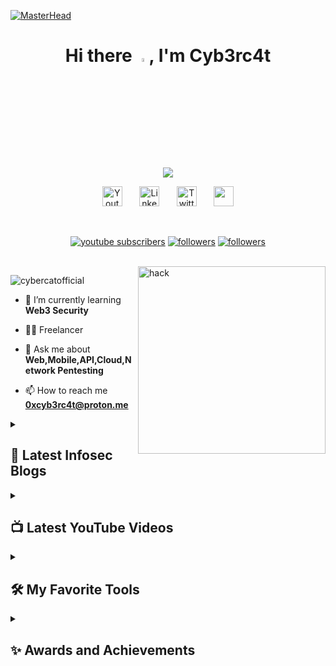 [![MasterHead](https://user-images.githubusercontent.com/113350806/236842414-18101a37-92f5-4de7-a46d-eeaca6e16cbd.gif)](https://google.com)

<h1 align="center">Hi there <a href="https://www.gautamkrishnar.com/"><img src="https://media.giphy.com/media/hvRJCLFzcasrR4ia7z/giphy.gif" width="4%"></a>, I'm Cyb3rc4t</h1>

<p align="center">
    <img src="https://readme-typing-svg.demolab.com?font=Montserrat&weight=500&size=27&pause=1000&color=f75c7e&center=true&width=435&lines=Cybersecurity+Analyst;Bugbounty+Hunter;2%2B+Years+of+Experience;Always+learning+new+things" />
</p>

<!-- Social icons section -->
<p align="center">
  <a href="https://www.youtube.com/c/hackingspottelugu"><img width="32px" alt="Youtube" title="Youtube" src="https://i.imgur.com/qiXu7b2.png"/></a>
  &#8287;&#8287;&#8287;&#8287;&#8287;
  <a href="https://www.linkedin.com/in/suryaarigelaofficial/"><img width="32px" alt="LinkedIn" title="LinkedIn" src="https://i.imgur.com/yRpa1dQ.png"/></a>
  &#8287;&#8287;&#8287;&#8287;&#8287;
  <a href="https://twitter.com/suryaa_arigela"><img width="32px" alt="Twitter" title="Twitter" src="https://i.imgur.com/AixJgnm.png"/></a>
  &#8287;&#8287;&#8287;&#8287;&#8287;
  <a href="https://discord.com/invite/fyUtz5Tv9c" alt="Discord" title="Free Cybersecurity Resources"><img width="32px" src="https://i.imgur.com/OViZO8J.png"/></a>
</p>

<br/>

<!-- Social badges section -->
<p align="center">
  <a href="https://www.youtube.com/c/hackingspottelugu?sub_confirmation=1">
    <img alt="youtube subscribers" title="Subscribe to my YouTube channel" src="https://img.shields.io/badge/-Subscribe-pink?style=for-the-badge&logo=youtube&logoColor=black"/></a>
  <a href="https://suryaarigela.medium.com/">
    <img alt="followers" title="Follow me on Medium" src="https://img.shields.io/badge/-Follow-pink?style=for-the-badge&logo=medium&logoColor=black"/></a>
  <a href="mailto:0xcyb3rc4t@proton.me">
    <img alt="followers" title="Contact Me" src="https://img.shields.io/badge/-Contact-pink?style=for-the-badge&logo=gmail&logoColor=black"/></a>
</p>

<br/>

<img align="right" alt="hack" width="300" src="https://cdn.dribbble.com/users/7813810/screenshots/17447483/media/2f93ce55516c9b590bec1c8950a67a62.gif">
<p align="left"> <img src="https://komarev.com/ghpvc/?username=cybercatofficial&label=Profile%20views&color=0e75b6&style=flat" alt="cybercatofficial" /> </p>

- 🌱 I’m currently learning **Web3 Security**

- 👨‍💻 Freelancer 

- 💬 Ask me about **Web,Mobile,API,Cloud,Network Pentesting**

- 📫 How to reach me **0xcyb3rc4t@proton.me**


<details> 
  <summary><h2>📕 Latest Infosec Blogs</h2></summary>
<a href="https://suryaarigela.medium.com/hyderabad-metro-ticket-for-1-rupee-e7642e1eb845"><img src="https://encrypted-tbn0.gstatic.com/images?q=tbn:ANd9GcR2AtumDqFuB142YqMDvbDC-6NICInEbvVXFw&s" height="180px" width="300px" alt="Test" title="Price Manipulation Bug"></a>
  <p>📕 Follow My Blog for Exciting Techniques & Bypasses</p>
  <a href="https://suryaarigela.medium.com/"><img src="https://custom-icon-badges.demolab.com/badge/-Follow-black?style=for-the-badge&logo=medium&logoColor=white"/></a>
  
</details>
  
<details> 
  <summary><h2>📺 Latest YouTube Videos</h2></summary>
  <!-- prettier-ignore-start -->
<a href="https://www.youtube.com/watch?v=gGEysD4nwUQ"><img src="https://www.itedgenews.africa/wp-content/uploads/2023/06/Account-Take-Over.png" height="180px" width="300px" alt="GitHub Star Swag Unboxing and Giveaways" title="Stored XSS to Account Takeover"></a>
<a href="https://www.youtube.com/watch?v=JFf4g5iI7Do"><img src="https://cdn.prod.website-files.com/5ff66329429d880392f6cba2/62a2057a00d065a08a826440_reflected%20XSS%20%20Preview.jpg" height="180px" width="300px" alt="GitHub Star Swag Unboxing and Giveaways" title="Reflected XSS in Patreon"></a>
  <!-- prettier-ignore-end -->
  <p>📺 Subsribe for more POCs</p>
  <a href="https://www.youtube.com/c/hackingspottelugu?sub_confirmation=1"><img src="https://custom-icon-badges.demolab.com/badge/-Subscribe-red?style=for-the-badge&logo=video&logoColor=white"/></a>
</details>

<details> 
  <summary><h2>🛠️ My Favorite Tools</h2></summary>
  <h3>👨‍💻 Testing</h3>

  <p>
      <a href="https://github.com/search?q=user%3ADenverCoder1+language%3Abash"><img alt="Bash" src="https://img.shields.io/badge/Web Application-121011.svg?logo=&logoColor=white"></a>
      <a href="https://github.com/search?q=user%3ADenverCoder1+language%3Ac"><img alt="C" src="https://custom-icon-badges.demolab.com/badge/API-03599C.svg?logo=&logoColor=white"></a>
      <a href="https://github.com/search?q=user%3ADenverCoder1+language%3Acss"><img alt="CSS" src="https://img.shields.io/badge/Mobile-1572B6.svg?logo=&logoColor=white"></a>
      <a href="https://github.com/search?q=user%3ADenverCoder1+language%3Ahtml"><img alt="HTML" src="https://img.shields.io/badge/Network-E34F26.svg?logo=5&logoColor=white"></a>
      <a href="https://github.com/search?q=user%3ADenverCoder1+language%3Ajava"><img alt="Java" src="https://custom-icon-badges.demolab.com/badge/Cloud-007396.svg?logo=&logoColor=white"></a>

  </p>

  <h3>👨‍💻 Programming and Markup Languages</h3>

  <p>
      <a href="https://github.com/search?q=user%3ADenverCoder1+language%3Abash"><img alt="Bash" src="https://img.shields.io/badge/Bash-121011.svg?logo=gnu-bash&logoColor=white"></a>
      <a href="https://github.com/search?q=user%3ADenverCoder1+language%3Ac"><img alt="C" src="https://custom-icon-badges.demolab.com/badge/C-03599C.svg?logo=c-in-hexagon&logoColor=white"></a>
      <a href="https://github.com/search?q=user%3ADenverCoder1+language%3Acss"><img alt="CSS" src="https://img.shields.io/badge/CSS-1572B6.svg?logo=css3&logoColor=white"></a>
      <a href="https://github.com/search?q=user%3ADenverCoder1+language%3Ahtml"><img alt="HTML" src="https://img.shields.io/badge/HTML-E34F26.svg?logo=html5&logoColor=white"></a>
      <a href="https://github.com/search?q=user%3ADenverCoder1+language%3Ajava"><img alt="Java" src="https://custom-icon-badges.demolab.com/badge/Java-007396.svg?logo=java&logoColor=white"></a>
      <a href="https://github.com/search?q=user%3ADenverCoder1+language%3Ajavascript"><img alt="JavaScript" src="https://img.shields.io/badge/JavaScript-F7DF1E.svg?logo=javascript&logoColor=black"></a>
      <a href="https://github.com/search?q=user%3ADenverCoder1+language%3Atex"><img alt="LaTeX" src="https://img.shields.io/badge/LaTeX-008080.svg?logo=LaTeX&logoColor=white"></a>
      <a href="https://github.com/search?q=user%3ADenverCoder1+language%3Amarkdown"><img alt="Markdown" src="https://img.shields.io/badge/Markdown-000000.svg?logo=markdown&logoColor=white"></a>
      <a href="https://github.com/search?q=user%3ADenverCoder1+language%3Aphp"><img alt="PHP" src="https://img.shields.io/badge/PHP-777BB4.svg?logo=php&logoColor=white"></a>
      <a href="https://github.com/search?q=user%3ADenverCoder1+language%3Apython"><img alt="Python" src="https://img.shields.io/badge/Python-14354C.svg?logo=python&logoColor=white"></a>
      <a href="https://github.com/search?q=user%3ADenverCoder1+language%3Asql"><img alt="SQL" src="https://custom-icon-badges.demolab.com/badge/SQL-025E8C.svg?logo=database&logoColor=white"></a>
  </p>

<h3>🧰 Frameworks and Libraries</h3>

  <p>
      <a href="#"><img alt="Owasp Top 10" src="https://img.shields.io/badge/OWASP TOP10-7952B3.svg?logo=bootstrap&logoColor=white"></a>
      <a href="#"><img alt="Mitre Attacks" src="https://img.shields.io/badge/Mitre Attacks-7952B3.svg?logo=bootstrap&logoColor=white"></a>
      <a href="#"><img alt="SANS Top 25" src="https://img.shields.io/badge/SANS Top 25-013243.svg?logo=numpy&logoColor=white"></a>
      <a href="#"><img alt="Bootstrap" src="https://img.shields.io/badge/Bootstrap-7952B3.svg?logo=bootstrap&logoColor=white"></a>
      <a href="#"><img alt="NumPy" src="https://img.shields.io/badge/Numpy-013243.svg?logo=numpy&logoColor=white"></a>
      <a href="#"><img alt="Pandas" src="https://img.shields.io/badge/Pandas-150458.svg?logo=pandas&logoColor=white"></a>
      <a href="#"><img alt="Symfony" src="https://img.shields.io/badge/Symfony-111111.svg?logo=symfony&logoColor=white"></a>
      <a href="#"><img alt="Wordpress" src="https://img.shields.io/badge/Wordpress-21759B?logo=wordpress&logoColor=white"></a>
  </p>

<h3>🗄️ Databases and Cloud Hosting</h3>

  <p>
      <a href="#"><img alt="Heroku" src="https://img.shields.io/badge/Heroku-430098.svg?logo=heroku&logoColor=white"></a>
      <a href="#"><img alt="MongoDB" src ="https://img.shields.io/badge/MongoDB-4ea94b.svg?logo=mongodb&logoColor=white"></a>
      <a href="#"><img alt="MySQL" src="https://img.shields.io/badge/MySQL-00f.svg?logo=mysql&logoColor=white"></a>
      <a href="#"><img alt="Notion" src="https://img.shields.io/badge/Notion-010101.svg?logo=notion&logoColor=white"></a>
      <a href="#"><img alt="Oracle" src ="https://img.shields.io/badge/Oracle-F00000.svg?logo=oracle&logoColor=white"></a>
      <a href="#"><img alt="PostgreSQL" src ="https://img.shields.io/badge/PostgreSQL-316192.svg?logo=postgresql&logoColor=white"></a>
      <a href="#"><img alt="Render" src="https://img.shields.io/badge/Render-00979D.svg?logo=render&logoColor=white"></a>
      <a href="#"><img alt="SQLite" src ="https://img.shields.io/badge/SQLite-07405e.svg?logo=sqlite&logoColor=white"></a>
      <a href="#"><img alt="Vercel" src="https://img.shields.io/badge/Vercel-000000.svg?logo=vercel&logoColor=white"></a>
 </p>

<h3>💻 Software and Tools</h3>

  <p>
      <a href="#"><img alt="Burpsuite" src="https://img.shields.io/badge/Burpsuite-1793D1?logo=mac&logoColor=white"></a>
      <a href="#"><img alt="Zap Proxy" src="https://img.shields.io/badge/Zap Proxy-8034A9?logo=mac&logoColor=white"></a>
      <a href="#"><img alt="SQLMAP" src="https://img.shields.io/badge/Sqlmap-8034A9.svg?logo=windows&logoColor=white"></a>
      <a href="#"><img alt="NMAP" src="https://img.shields.io/badge/Nmap-3DDC84?logo=android&logoColor=white"></a>
      <a href="#"><img alt="Android Studio" src="https://img.shields.io/badge/Android%20Studio-008678.svg?logo=android-studio&logoColor=white"></a>
      <a href="#"><img alt="Arch Linux" src="https://img.shields.io/badge/Arch%20Linux-1793D1.svg?logo=arch-linux&logoColor=white"></a>
      <a href="#"><img alt="Genymotion" src="https://img.shields.io/badge/Genymotion-FB542B?logo=&logoColor=white"></a>
      <a href="#"><img alt="Nessus" src="https://img.shields.io/badge/Nessus-5865F2.svg?logo=&logoColor=white"></a>
      <a href="#"><img alt="Git" src="https://img.shields.io/badge/Git-F05033.svg?logo=git&logoColor=white"></a>
      <a href="#"><img alt="GitHub Desktop" src="https://img.shields.io/badge/GitHub%20Desktop-8034A9.svg?logo=github&logoColor=white"></a>
      <a href="#"><img alt="Google Sheets" src="https://img.shields.io/badge/Sheets-34A853.svg?logo=google%20sheets&logoColor=white"></a>
      <a href="#"><img alt="Jupyter" src="https://img.shields.io/badge/Jupyter-F37626.svg?logo=Jupyter&logoColor=white"></a>
      <a href="#"><img alt="Postman" src="https://img.shields.io/badge/Postman-FF6C37?logo=postman&logoColor=white"></a>
      <a href="#"><img alt="Acunetix" src="https://img.shields.io/badge/Acunetix-FE7A16?logo=stack-overflow&logoColor=white"></a>
      <a href="#"><img alt="Visual Studio Code" src="https://img.shields.io/badge/Visual%20Studio%20Code-0078d7.svg?logo=visual-studio-code&logoColor=white"></a>
  </p>
 
</details>

<details> 
  <summary><h2>✨ Awards and Achievements</h2></summary>
  <p>Reported & Secured 20+ Websites,Applications via Bugcrowd,Hackerone,Intigriti and NCIIPC
</p>

